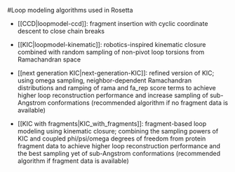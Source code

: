 #Loop modeling algorithms used in Rosetta

-  [[CCD|loopmodel-ccd]]: fragment insertion with cyclic coordinate descent to close chain breaks

-  [[KIC|loopmodel-kinematic]]: robotics-inspired kinematic closure combined with random sampling of non-pivot loop torsions from Ramachandran space

-  [[next generation KIC|next-generation-KIC]]: refined version of KIC; using omega sampling, neighbor-dependent Ramachandran distributions and ramping of rama and fa_rep score terms to achieve higher loop reconstruction performance and increase sampling of sub-Angstrom conformations (recommended algorithm if no fragment data is available)

-  [[KIC with fragments|KIC_with_fragments]]: fragment-based loop modeling using kinematic closure; combining the sampling powers of KIC and coupled phi/psi/omega degrees of freedom from protein fragment data to achieve higher loop reconstruction performance and the best sampling yet of sub-Angstrom conformations (recommended algorithm if fragment data is available) 

